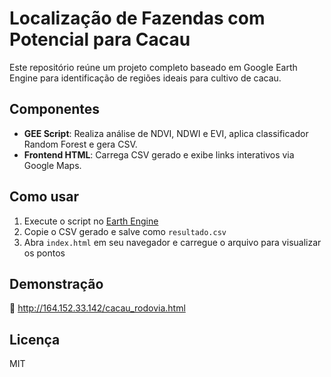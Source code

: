 # Localização de Fazendas com Potencial para Cacau

Este repositório reúne um projeto completo baseado em Google Earth Engine para identificação de regiões ideais para cultivo de cacau.

## Componentes
- **GEE Script**: Realiza análise de NDVI, NDWI e EVI, aplica classificador Random Forest e gera CSV.
- **Frontend HTML**: Carrega CSV gerado e exibe links interativos via Google Maps.

## Como usar
1. Execute o script no [Earth Engine](https://code.earthengine.google.com/)
2. Copie o CSV gerado e salve como `resultado.csv`
3. Abra `index.html` em seu navegador e carregue o arquivo para visualizar os pontos

## Demonstração
🔗 http://164.152.33.142/cacau_rodovia.html

## Licença
MIT

